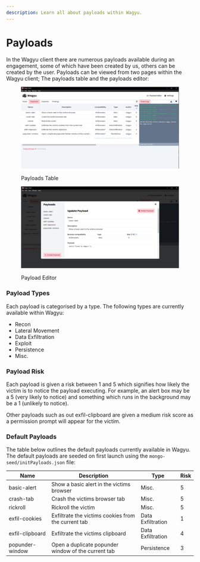 ```yaml
---
description: Learn all about payloads within Wagyu.
---
```


# Payloads

In the Wagyu client there are numerous payloads available during an engagement, some of which have been created by us, others can be created by the user. Payloads can be viewed from two pages within the Wagyu client; The payloads table and the payloads editor:

<div>

<figure><img src="../.gitbook/assets/payloads-table.png" alt=""><figcaption><p>Payloads Table</p></figcaption></figure>

 

<figure><img src="../.gitbook/assets/payloads-editor-update.png" alt=""><figcaption><p>Payload Editor</p></figcaption></figure>

</div>

### Payload Types

Each payload is categorised by a type. The following types are currently available within Wagyu:

* Recon
* Lateral Movement
* Data Exfiltration
* Exploit
* Persistence
* Misc.

### Payload Risk

Each payload is given a risk between 1 and 5 which signifies how likely the victim is to notice the payload executing. For example, an alert box may be a 5 (very likely to notice) and something which runs in the background may be a 1 (unlikely to notice).

Other payloads such as out exfil-clipboard are given a medium risk score as a permission prompt will appear for the victim.

### Default Payloads

The table below outlines the default payloads currently available in Wagyu. The default payloads are seeded on first launch using the `mongo-seed/initPayloads.json` file:

<table><thead><tr><th>Name</th><th>Description</th><th>Type</th><th data-type="number">Risk</th></tr></thead><tbody><tr><td>basic-alert</td><td>Show a basic alert in the victims browser</td><td>Misc.</td><td>5</td></tr><tr><td>crash-tab</td><td>Crash the victims browser tab</td><td>Misc.</td><td>5</td></tr><tr><td>rickroll</td><td>Rickroll the victim</td><td>Misc.</td><td>5</td></tr><tr><td>exfil-cookies</td><td>Exfiltrate the victims cookies from the current tab</td><td>Data Exfiltration</td><td>1</td></tr><tr><td>exfil-clipboard</td><td>Exfiltrate the victims clipboard</td><td>Data Exfiltration</td><td>4</td></tr><tr><td>popunder-window</td><td>Open a duplicate popunder window of the current tab</td><td>Persistence</td><td>3</td></tr></tbody></table>

